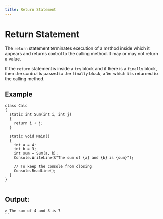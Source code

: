 ```yaml
---
title: Return Statement
---
```


# Return Statement

The `return` statement terminates execution of a method inside which it appears and returns control to the calling method. It may or may not return a value.

If the `return` statement is inside a `try` block and if there is a `finally` block, then the control is passed to the `finally` block, after which it is returned to the calling method.

## Example
```
class Calc
{
  static int Sum(int i, int j)
  {
    return i + j;
  }
  
  static void Main()
  {
    int a = 4;
    int b = 3;
    int sum = Sum(a, b);
    Console.WriteLine($"The sum of {a} and {b} is {sum}");
    
    // To keep the console from closing
    Console.ReadLine();
  }
}


```

## Output:
```
> The sum of 4 and 3 is 7
``
